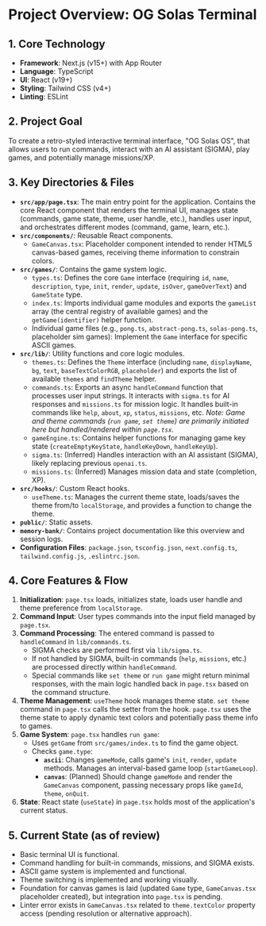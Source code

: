 # Project Overview: OG Solas Terminal

## 1. Core Technology

*   **Framework**: Next.js (v15+) with App Router
*   **Language**: TypeScript
*   **UI**: React (v19+)
*   **Styling**: Tailwind CSS (v4+)
*   **Linting**: ESLint

## 2. Project Goal

To create a retro-styled interactive terminal interface, "OG Solas OS", that allows users to run commands, interact with an AI assistant (SIGMA), play games, and potentially manage missions/XP.

## 3. Key Directories & Files

*   **`src/app/page.tsx`**: The main entry point for the application. Contains the core React component that renders the terminal UI, manages state (commands, game state, theme, user handle, etc.), handles user input, and orchestrates different modes (command, game, learn, etc.).
*   **`src/components/`**: Reusable React components.
    *   `GameCanvas.tsx`: Placeholder component intended to render HTML5 canvas-based games, receiving theme information to constrain colors.
*   **`src/games/`**: Contains the game system logic.
    *   `types.ts`: Defines the core `Game` interface (requiring `id`, `name`, `description`, `type`, `init`, `render`, `update`, `isOver`, `gameOverText`) and `GameState` type.
    *   `index.ts`: Imports individual game modules and exports the `gameList` array (the central registry of available games) and the `getGame(identifier)` helper function.
    *   Individual game files (e.g., `pong.ts`, `abstract-pong.ts`, `solas-pong.ts`, placeholder sim games): Implement the `Game` interface for specific ASCII games.
*   **`src/lib/`**: Utility functions and core logic modules.
    *   `themes.ts`: Defines the `Theme` interface (including `name`, `displayName`, `bg`, `text`, `baseTextColorRGB`, `placeholder`) and exports the list of available `themes` and `findTheme` helper.
    *   `commands.ts`: Exports an async `handleCommand` function that processes user input strings. It interacts with `sigma.ts` for AI responses and `missions.ts` for mission logic. It handles built-in commands like `help`, `about`, `xp`, `status`, `missions`, etc. *Note: Game and theme commands (`run game`, `set theme`) are primarily initiated here but handled/rendered within `page.tsx`.*
    *   `gameEngine.ts`: Contains helper functions for managing game key state (`createEmptyKeyState`, `handleKeyDown`, `handleKeyUp`).
    *   `sigma.ts`: (Inferred) Handles interaction with an AI assistant (SIGMA), likely replacing previous `openai.ts`.
    *   `missions.ts`: (Inferred) Manages mission data and state (completion, XP).
*   **`src/hooks/`**: Custom React hooks.
    *   `useTheme.ts`: Manages the current theme state, loads/saves the theme from/to `localStorage`, and provides a function to change the theme.
*   **`public/`**: Static assets.
*   **`memory-bank/`**: Contains project documentation like this overview and session logs.
*   **Configuration Files**: `package.json`, `tsconfig.json`, `next.config.ts`, `tailwind.config.js`, `.eslintrc.json`.

## 4. Core Features & Flow

1.  **Initialization**: `page.tsx` loads, initializes state, loads user handle and theme preference from `localStorage`.
2.  **Command Input**: User types commands into the input field managed by `page.tsx`.
3.  **Command Processing**: The entered command is passed to `handleCommand` in `lib/commands.ts`.
    *   SIGMA checks are performed first via `lib/sigma.ts`.
    *   If not handled by SIGMA, built-in commands (`help`, `missions`, etc.) are processed directly within `handleCommand`.
    *   Special commands like `set theme` or `run game` might return minimal responses, with the main logic handled back in `page.tsx` based on the command structure.
4.  **Theme Management**: `useTheme` hook manages theme state. `set theme` command in `page.tsx` calls the setter from the hook. `page.tsx` uses the theme state to apply dynamic text colors and potentially pass theme info to games.
5.  **Game System**: `page.tsx` handles `run game`:
    *   Uses `getGame` from `src/games/index.ts` to find the game object.
    *   Checks `game.type`:
        *   **`ascii`**: Changes `gameMode`, calls game's `init`, `render`, `update` methods. Manages an interval-based game loop (`startGameLoop`).
        *   **`canvas`**: (Planned) Should change `gameMode` and render the `GameCanvas` component, passing necessary props like `gameId`, `theme`, `onQuit`.
6.  **State**: React state (`useState`) in `page.tsx` holds most of the application's current status.

## 5. Current State (as of review)

*   Basic terminal UI is functional.
*   Command handling for built-in commands, missions, and SIGMA exists.
*   ASCII game system is implemented and functional.
*   Theme switching is implemented and working visually.
*   Foundation for canvas games is laid (updated `Game` type, `GameCanvas.tsx` placeholder created), but integration into `page.tsx` is pending.
*   Linter error exists in `GameCanvas.tsx` related to `theme.textColor` property access (pending resolution or alternative approach). 